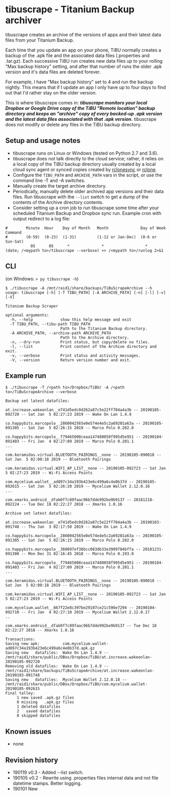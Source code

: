 # tibuscrape - Titanium Backup archiver

tibuscrape creates an archive of the versions of apps and their latest data files from your Titanium Backup.  

Each time that you update an app on your phone, TiBU normally creates a backup of the .apk file and the associated data files (.properties and .tar.gz).
Each successive TiBU run creates new data files up to your rolling "Max backup history" setting, and after that number of runs the older .apk version and it's data files are deleted forever.  

For example, I have "Max backup history" set to 4 and run the backup nightly.  This means that if I update an app I only have up to four days to find out that I'd rather stay on the older version.

This is where tibuscrape comes in:  **_tibuscrape monitors your local Dropbox or Google Drive copy of the TiBU "Remote location" backup directory and keeps an "archive" copy of every backed-up .apk version and the latest data files associated with that .apk version._** tibuscrape does not modify or delete any files in the TiBU backup directory.

## Setup and usage notes
- tibuscrape runs on Linux or Windows (tested on Python 2.7 and 3.6).  
- tibuscrape does not talk directly to the cloud service; rather, it relies on a local copy of the TiBU backup directory usually created by a local cloud sync agent or synced copies created by [rclonesync](https://github.com/cjnaz/rclonesync-V2) or [rclone](https://rclone.org/).
- Configure the `TIBU_PATH` and `ARCHIVE_PATH` vars in the script, or use the command line -T and -A switches.
- Manually create the target archive directory.
- Periodically, manually delete older archived app versions and their data files.  Run tibuscrape with the `--list` switch to get a dump of the contents of the Archive directory contents.
- Consider setting up a cron job to run tibuscrape some time after your scheduled Titanium Backup and Dropbox sync run.  Example cron with output redirect to a log file:

```
#        Minute  Hour    Day of Month   Month              Day of Week       Command    
#        (0-59)  (0-23)  (1-31)         (1-12 or Jan-Dec)  (0-6 or Sun-Sat)
           05      05      *              *                  *               (date; /<mypath to>/tibuscrape --verbose) >> /<mypath to>/runlog 2>&1
```
## CLI

(on Windows:  `> py tibuscrape -h`)

```
$ ./tibuscrape -A /mnt/raid1/share/backups/TiBuScrapeArchive --h
usage: tibuscrape [-h] [-T TIBU_PATH] [-A ARCHIVE_PATH] [-n] [-l] [-v] [-V]

Titanium Backup Scraper

optional arguments:
  -h, --help            show this help message and exit
  -T TIBU_PATH, --tibu-path TIBU_PATH
                        Path to the Titanium Backup directory.
  -A ARCHIVE_PATH, --archive-path ARCHIVE_PATH
                        Path to the Archive directory.
  -n, --dry-run         Print status, but copy/delete no files.
  -l, --list            Print content of the Archive directory and exit.
  -v, --verbose         Print status and activity messages.
  -V, --version         Return version number and exit.

```

## Example run
```
$ ./tibuscrape -T /<path to>/Dropbox/TiBU/ -A /<path to>/TiBuScrapeArchive --verbose

Backup set latest datafiles:
                    at.increase.wakeonlan__e741d5edc0d262a87c5e22ff704a4a3b -- 20190105-092720 -- Sat Jan  5 02:27:23 2019 -- Wake On Lan 1.4.9
                   co.happybits.marcopolo__2860042565e0e574e4e5c2a69201a63a -- 20190105-091305 -- Sat Jan  5 02:26:15 2019 -- Marco Polo 0.202.0
                   co.happybits.marcopolo__f79465008ceaa147480058f995d5e951 -- 20190104-091403 -- Fri Jan  4 02:27:09 2019 -- Marco Polo 0.201.1
...
                             com.keramidas.virtual.BLUETOOTH_PAIRINGS__none -- 20190105-090018 -- Sat Jan  5 02:00:18 2019 -- Bluetooth Pairings
                                   com.keramidas.virtual.WIFI_AP_LIST__none -- 20190105-092723 -- Sat Jan  5 02:27:23 2019 -- Wi-Fi Access Points
                      com.mycelium.wallet__ad897c34a193b423e6c499a6c4e0b37d -- 20190105-092615 -- Sat Jan  5 02:26:20 2019 -- Mycelium Wallet 2.12.0.18
...
                       com.xmarks.android__dfab0f7c89faac96b7dde992be9b9137 -- 20181218-092224 -- Tue Dec 18 02:22:27 2018 -- Xmarks 1.0.16

Archive set latest datafiles:
                    at.increase.wakeonlan__e741d5edc0d262a87c5e22ff704a4a3b -- 20190103-091748 -- Thu Jan  3 02:17:50 2019 -- Wake On Lan 1.4.9
                   co.happybits.marcopolo__2860042565e0e574e4e5c2a69201a63a -- 20190105-091305 -- Sat Jan  5 02:26:15 2019 -- Marco Polo 0.202.0
                   co.happybits.marcopolo__360897ef36bcc083db33e3989784bffa -- 20181231-091300 -- Mon Dec 31 02:16:45 2018 -- Marco Polo 0.193.0
                   co.happybits.marcopolo__f79465008ceaa147480058f995d5e951 -- 20190104-091403 -- Fri Jan  4 02:27:09 2019 -- Marco Polo 0.201.1
...
                             com.keramidas.virtual.BLUETOOTH_PAIRINGS__none -- 20190105-090018 -- Sat Jan  5 02:00:18 2019 -- Bluetooth Pairings
                                   com.keramidas.virtual.WIFI_AP_LIST__none -- 20190105-092723 -- Sat Jan  5 02:27:23 2019 -- Wi-Fi Access Points
                      com.mycelium.wallet__867f22e8c397be29107ce21c596e7294 -- 20190104-092710 -- Fri Jan  4 02:27:10 2019 -- Mycelium Wallet 2.12.0.17
..
                       com.xmarks.android__dfab0f7c89faac96b7dde992be9b9137 -- Tue Dec 18 02:22:27 2018 -- Xmarks 1.0.16

Transactions:
Saving new apk:          com.mycelium.wallet-ad897c34a193b423e6c499a6c4e0b37d.apk.gz
Saving new   datafiles:  Wake On Lan 1.4.9 -- /mnt/raid1/share/public/DBox/Dropbox/TiBU/at.increase.wakeonlan-20190105-092720
Removing old datafiles:  Wake On Lan 1.4.9 -- /mnt/raid1/share/backups/TiBuScrapeArchive/at.increase.wakeonlan-20190103-091748
Saving new   datafiles:  Mycelium Wallet 2.12.0.18 -- /mnt/raid1/share/public/DBox/Dropbox/TiBU/com.mycelium.wallet-20190105-092615
Final talley:
     1 new saved .apk.gz files
     0 missing   .apk.gz files
     1 deleted datafiles
     2   saved datafiles
     0 skipped datafiles

```
## Known issues
- none

## Revision history
- 190119 v0.3 - Added --list switch.
- 190105 v0.2 - Rewrite using .properties files internal data and not file datetime stamps.  Better logging.
- 190101 New
